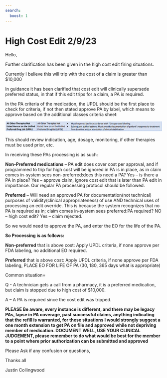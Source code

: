 ```yaml
---
search:
  boost: 1
---
```


# High Cost Edit 2/9/23


Hello, 

Further clarification has been given in the high cost edit firing situations.

Currently I believe this will trip with the cost of a claim is greater than $10,000

In guidance it has been clarified that cost edit will clinically supersede preferred status, in that if this edit trips for a claim, a PA is required.

In the PA criteria of the medication, the UPDL should be the first place to check for criteria, if not then stated approve PA by label, which means to approve based on the additional classes criteria sheet:

![](../../img/Pharmacist_Reference_Guide_Attachments/high_cost_edit.gif)

This should review indication, age, dosage, monitoring, if other therapies must be used prior, etc.
 
In receiving these PAs processing is as such:

**Non-Preferred medications** – PA edit does cover cost per approval, and if programmed to trip for high cost will be ignored in PA is in place, as in claim comes in-system sees non-preferred:does this need a PA? Yes – is there a PA in place? Yes – approve claim, ignore cost edit that is later than PA edit in importance. Our regular PA processing protocol should be followed.
 
**Preferred** – Will need an approved PA for documentation(not technical) purposes of validity(clinical appropriateness) of use AND technical uses of processing an edit override. This is because the system recognizes that no PA is required as in; claim comes in-system sees preferred:PA required? NO – high cost edit? Yes – claim rejected.

So we would need to approve the PA, and enter the EO for the life of the PA.
 
**So Processing is as follows:**

**Non-preferred** that is above cost: Apply UPDL criteria, if none approve per FDA labeling, no additional EO required.

**Preferred** that is above cost: Apply UPDL criteria, if none approve per FDA labeling, PLACE EO FOR LIFE OF PA (30, 180, 365 days what is appropriate)
 
Common situation=

Q - A technician gets a call from a pharmacy, it is a preferred medication, but claim is stopped due to high cost of $10,000.

A – A PA is required since the cost edit was tripped.

**PLEASE Be aware, every instance is different, and there may be legacy PAs, lapse in PA coverage, past successful claims, anything indicating that the refill is warranted, for these situations I would strongly suggest a one month extension to get PA on file and approved while not depriving member of medication. DOCUMENT WELL, USE YOUR CLINICAL JUDGEMENT, please remember to do what would be best for the member to a point where prior authorization can be submitted and approved**
 
Please Ask if any confusion or questions,

Thanks all 

Justin Collingwood
